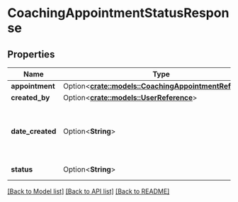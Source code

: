 # CoachingAppointmentStatusResponse

## Properties

Name | Type | Description | Notes
------------ | ------------- | ------------- | -------------
**appointment** | Option<[**crate::models::CoachingAppointmentReference**](CoachingAppointmentReference.md)> |  | [optional]
**created_by** | Option<[**crate::models::UserReference**](UserReference.md)> |  | [optional]
**date_created** | Option<**String**> | Creation time of the status. Date time is represented as an ISO-8601 string. For example: yyyy-MM-ddTHH:mm:ss[.mmm]Z | [optional][readonly]
**status** | Option<**String**> | The status of the coaching appointment | [optional][readonly]

[[Back to Model list]](../README.md#documentation-for-models) [[Back to API list]](../README.md#documentation-for-api-endpoints) [[Back to README]](../README.md)


